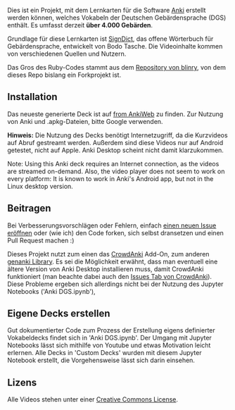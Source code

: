 Dies ist ein Projekt, mit dem Lernkarten für die Software [Anki](https://apps.ankiweb.net/) erstellt werden können, welches Vokabeln der Deutschen Gebärdensprache (DGS) enthält. Es umfasst derzeit **über 4.000 Gebärden**.

Grundlage für diese Lernkarten ist [SignDict](https://signdict.org), das offene Wörterbuch für Gebärdensprache, entwickelt von Bodo Tasche. Die Videoinhalte kommen von verschiedenen Quellen und Nutzern.

Das Gros des Ruby-Codes stammt aus dem [Repository von blinry](https://github.com/blinry/anki-german-sign-language), von dem dieses Repo bislang ein Forkprojekt ist.

## Installation

Das neueste generierte Deck ist auf [from AnkiWeb](https://ankiweb.net/shared/info/43097702) zu finden. Zur Nutzung von Anki und .apkg-Dateien, bitte Google verwenden.

**Hinweis:** Die Nutzung des Decks benötigt Internetzugriff, da die Kurzvideos auf Abruf gestreamt werden. Außerdem sind diese Videos nur auf Android getestet, nicht auf Apple. Anki Desktop scheint nicht damit klarzukommen.

Note: Using this Anki deck requires an Internet connection, as the videos are streamed on-demand.  Also, the video player does not seem to work on every platform: It is known to work in Anki's Android app, but not in the Linux desktop version.

## Beitragen

Bei Verbesserungsvorschlägen oder Fehlern, einfach [einen neuen Issue eröffnen](https://github.com/SamuelVilz/anki-german-sign-language/issues) oder (wie ich) den Code forken, sich selbst dransetzen und einen Pull Request machen :)

Dieses Projekt nutzt zum einen das [CrowdAnki](https://github.com/Stvad/CrowdAnki) Add-On, zum anderen [genanki Library](https://github.com/kerrickstaley/genanki). Es sei die Möglichkeit erwähnt, dass man eventuell eine ältere Version von Anki Desktop installieren muss, damit CrowdAnki funktioniert (man beachte dabei auch den [Issues Tab von CrowdAnki](https://github.com/Stvad/CrowdAnki/issues)).
Diese Probleme ergeben sich allerdings nicht bei der Nutzung des Jupyter Notebooks ('Anki DGS.ipynb'),

## Eigene Decks erstellen

Gut dokumentierter Code zum Prozess der Erstellung eigens definierter Vokabeldecks findet sich in 'Anki DGS.ipynb'. Der Umgang mit Jupyter Notebooks lässt sich mithilfe von Youtube und etwas Motivation leicht erlernen.
Alle Decks in 'Custom Decks' wurden mit diesem Jupyter Notebook erstellt, die Vorgehensweise lässt sich darin einsehen.

## Lizens

Alle Videos stehen unter einer [Creative Commons License](https://creativecommons.org/).

